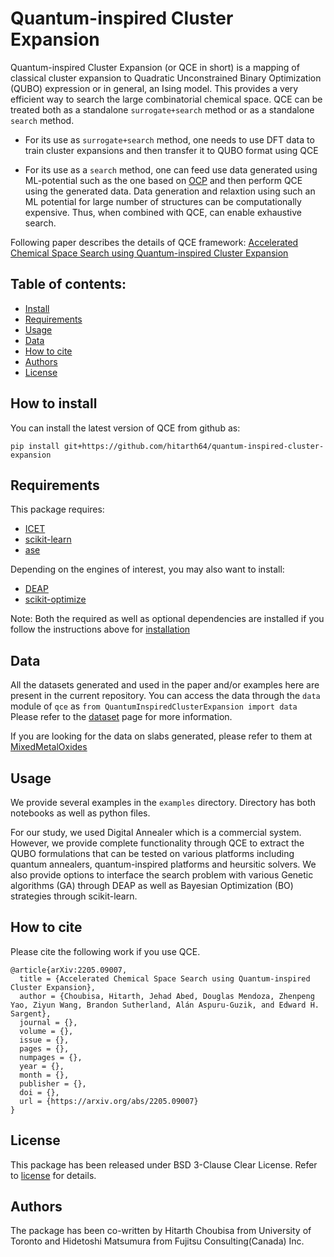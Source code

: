 # Quantum-inspired Cluster Expansion

Quantum-inspired Cluster Expansion (or QCE in short) is a mapping of classical cluster expansion to Quadratic Unconstrained Binary Optimization (QUBO) expression or in general, an Ising model. This provides a very efficient way to search the large combinatorial chemical space. QCE can be treated both as a standalone ```surrogate+search``` method or as a standalone ```search``` method. 

- For its use as ```surrogate+search``` method, one needs to use DFT data to train cluster expansions and then transfer it to QUBO format using QCE

- For its use as a ```search``` method, one can feed use data generated using ML-potential such as the one based on [OCP](https://opencatalystproject.org/) and then perform QCE using the generated data. Data generation and relaxtion using such an ML potential for large number of structures can be computationally expensive. Thus, when combined with QCE, can enable exhaustive search.

Following paper describes the details of QCE framework: [Accelerated Chemical Space Search using Quantum-inspired Cluster Expansion](https://arxiv.org/abs/2205.09007)

## Table of contents:

- [Install](#how-to-install)
- [Requirements](#requirements)
- [Usage](#usage)
- [Data](#data)
- [How to cite](#how-to-cite)
- [Authors](#authors)
- [License](#license)

## How to install
You can install the latest version of QCE from github as: 

```pip install git+https://github.com/hitarth64/quantum-inspired-cluster-expansion```

##  Requirements
This package requires:
- [ICET](https://icet.materialsmodeling.org/)
- [scikit-learn](http://scikit-learn.org/stable/)
- [ase](https://wiki.fysik.dtu.dk/ase/index.html)

Depending on the engines of interest, you may also want to install:
- [DEAP](https://deap.readthedocs.io/en/master/)
- [scikit-optimize](https://scikit-optimize.github.io/stable/)

Note: Both the required as well as optional dependencies are installed if you follow the instructions above for [installation](#how-to-install)

## Data
All the datasets generated and used in the paper and/or examples here are present in the current repository. 
You can access the data through the ```data``` module of ```qce``` as ```from QuantumInspiredClusterExpansion import data```
Please refer to the [dataset](QuantumInspiredClusterExpansion/dataset) page for more information.

If you are looking for the data on slabs generated, please refer to them at [MixedMetalOxides](https://github.com/hitarth64/MixedMetalOxides)

## Usage
We provide several examples in the ```examples``` directory. Directory has both notebooks as well as python files. 

For our study, we used Digital Annealer which is a commercial system. However, we provide complete functionality through QCE to extract the QUBO formulations that can be tested on various platforms including quantum annealers, quantum-inspired platforms and heursitic solvers. We also provide options to interface the search problem with various Genetic algorithms (GA) through DEAP as well as Bayesian Optimization (BO) strategies through scikit-learn. 

## How to cite
Please cite the following work if you use QCE.
```
@article{arXiv:2205.09007,
  title = {Accelerated Chemical Space Search using Quantum-inspired Cluster Expansion},
  author = {Choubisa, Hitarth, Jehad Abed, Douglas Mendoza, Zhenpeng Yao, Ziyun Wang, Brandon Sutherland, Alán Aspuru-Guzik, and Edward H. Sargent},
  journal = {},
  volume = {},
  issue = {},
  pages = {},
  numpages = {},
  year = {},
  month = {},
  publisher = {},
  doi = {},
  url = {https://arxiv.org/abs/2205.09007}
}
```

## License

This package has been released under BSD 3-Clause Clear License. Refer to [license](LICENSE) for details.

## Authors

The package has been co-written by Hitarth Choubisa from University of Toronto and Hidetoshi Matsumura from Fujitsu Consulting(Canada) Inc.
